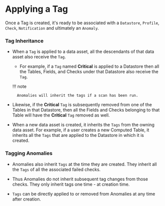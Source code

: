 # Applying a Tag

Once a Tag is created, it's ready to be associated with a ```Datastore```, ```Profile```, ```Check```, ```Notification``` and ultimately an ```Anomaly```.

### Tag Inheritance

- When a ```Tag``` is applied to a data asset, all the descendants of that data asset also receive the ```Tag```.

    - For example, if a ```Tag``` named **Critical** is applied to a Datastore then all the Tables, Fields, and Checks under that Datastore also receive the ```Tag```.

    !!! note

        Anomalies will inherit the tags if a scan has been run.

- Likewise, if the **Critical** ```Tag``` is subsequently removed from one of the Tables in that Datastore, then all the Fields and Checks belonging to that Table will have the **Critical** ```Tag``` removed as well.

- When a new data asset is created, it inherits the ```Tags``` from the owning data asset. For example, if a user creates a new Computed Table, it inherits all the ```Tags``` that are applied to the Datastore in which it is created.

### Tagging Anomalies

- Anomalies also inherit ```Tags``` at the time they are created. They inherit all the ```Tags``` of all the associated failed checks.

- Thus Anomalies do not inherit subsequent tag changes from those checks. They only inherit tags one time - at creation time.

- ```Tags``` can be directly applied to or removed from Anomalies at any time after creation.